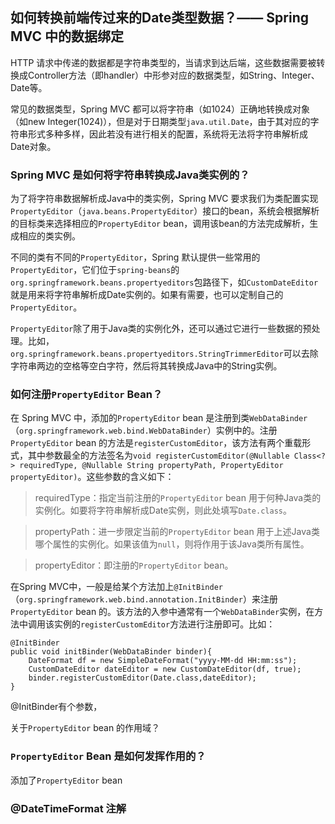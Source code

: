 ## 如何转换前端传过来的Date类型数据？—— Spring MVC 中的数据绑定

HTTP 请求中传递的数据都是字符串类型的，当请求到达后端，这些数据需要被转换成Controller方法（即handler）中形参对应的数据类型，如String、Integer、Date等。

常见的数据类型，Spring MVC 都可以将字符串（如1024）正确地转换成对象（如new Integer(1024)），但是对于日期类型`java.util.Date`，由于其对应的字符串形式多种多样，因此若没有进行相关的配置，系统将无法将字符串解析成Date对象。

### Spring MVC 是如何将字符串转换成Java类实例的？
为了将字符串数据解析成Java中的类实例，Spring MVC 要求我们为类配置实现`PropertyEditor`（`java.beans.PropertyEditor`）接口的bean，系统会根据解析的目标类来选择相应的`PropertyEditor` bean，调用该bean的方法完成解析，生成相应的类实例。

不同的类有不同的`PropertyEditor`，Spring 默认提供一些常用的`PropertyEditor`，它们位于`spring-beans`的`org.springframework.beans.propertyeditors`包路径下，如`CustomDateEditor`就是用来将字符串解析成Date实例的。如果有需要，也可以定制自己的`PropertyEditor`。

`PropertyEditor`除了用于Java类的实例化外，还可以通过它进行一些数据的预处理。比如，`org.springframework.beans.propertyeditors.StringTrimmerEditor`可以去除字符串两边的空格等空白字符，然后将其转换成Java中的String实例。

### 如何注册`PropertyEditor` Bean？
在 Spring MVC 中，添加的`PropertyEditor` bean 是注册到类`WebDataBinder`（`org.springframework.web.bind.WebDataBinder`）实例中的。注册`PropertyEditor` bean 的方法是`registerCustomEditor`，该方法有两个重载形式，其中参数最全的方法签名为`void registerCustomEditor(@Nullable Class<?> requiredType, @Nullable String propertyPath, PropertyEditor propertyEditor)`。这些参数的含义如下：

> requiredType：指定当前注册的`PropertyEditor` bean 用于何种Java类的实例化。如要将字符串解析成Date实例，则此处填写`Date.class`。

> propertyPath：进一步限定当前的`PropertyEditor` bean 用于上述Java类哪个属性的实例化。如果该值为`null`，则将作用于该Java类所有属性。

> propertyEditor：即注册的`PropertyEditor` bean。

在Spring MVC中，一般是给某个方法加上`@InitBinder`（`org.springframework.web.bind.annotation.InitBinder`）来注册`PropertyEditor` bean 的。该方法的入参中通常有一个`WebDataBinder`实例，在方法中调用该实例的`registerCustomEditor`方法进行注册即可。比如：
```
@InitBinder
public void initBinder(WebDataBinder binder){
    DateFormat df = new SimpleDateFormat("yyyy-MM-dd HH:mm:ss");
    CustomDateEditor dateEditor = new CustomDateEditor(df, true);
    binder.registerCustomEditor(Date.class,dateEditor);
}
```
@InitBinder有个参数，

关于`PropertyEditor` bean 的作用域？

### `PropertyEditor` Bean 是如何发挥作用的？
添加了`PropertyEditor` bean

### @DateTimeFormat 注解

